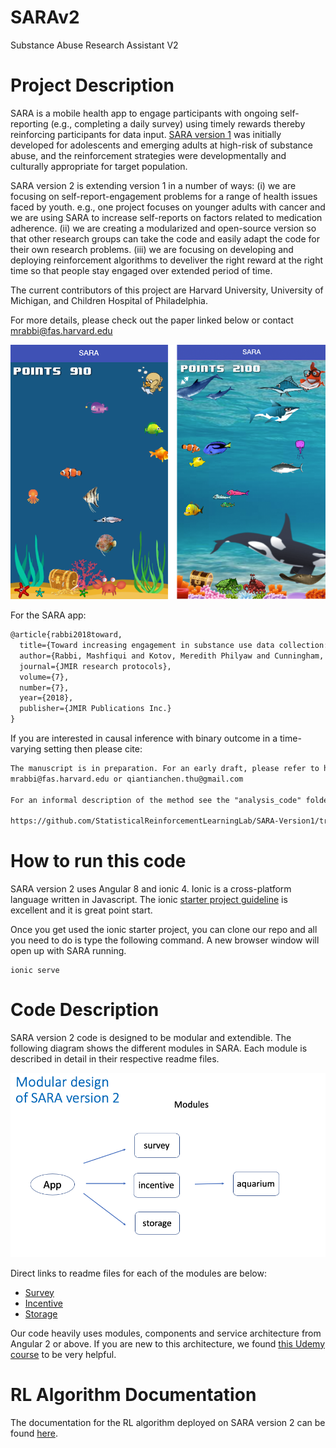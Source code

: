 # SARAv2
Substance Abuse Research Assistant V2


# Project Description
SARA is a mobile health app to engage participants with ongoing self-reporting (e.g., completing a daily survey) using timely rewards thereby reinforcing participants for data input. [SARA version 1](https://github.com/StatisticalReinforcementLearningLab/SARA-Version1) was initially developed for adolescents and emerging adults at high-risk of substance abuse, and the reinforcement strategies were developmentally and culturally appropriate for target population. 


SARA version 2 is extending version 1 in a number of ways: (i) we are focusing on self-report-engagement problems for a range of health issues faced by youth. e.g., one project focuses on younger adults with cancer and we are using SARA to increase self-reports on factors related to medication adherence. (ii) we are creating a modularized and open-source version so that other research groups can take the code and easily adapt the code for their own research problems. (iii) we are focusing on developing and deploying reinforcement algorithms to develiver the right reward at the right time so that people stay engaged over extended period of time.  

The current contributors of this project are Harvard University, University of Michigan, and Children Hospital of Philadelphia.

For more details, please check out the paper linked below or contact mrabbi@fas.harvard.edu

<p align="center">
  <img src="https://raw.githubusercontent.com/StatisticalReinforcementLearningLab/SARA-Version1/master/app_code/9850-169539-1-SP.png" width="650"/>
</p>

For the SARA app:

```tex
@article{rabbi2018toward,
  title={Toward increasing engagement in substance use data collection: development of the Substance Abuse Research Assistant app and protocol for a microrandomized trial using adolescents and emerging adults},
  author={Rabbi, Mashfiqui and Kotov, Meredith Philyaw and Cunningham, Rebecca and Bonar, Erin E and Nahum-Shani, Inbal and Klasnja, Predrag and Walton, Maureen and Murphy, Susan},
  journal={JMIR research protocols},
  volume={7},
  number={7},
  year={2018},
  publisher={JMIR Publications Inc.}
}
```

If you are interested in causal inference with binary outcome in a time-varying setting then please cite:

```tex
The manuscript is in preparation. For an early draft, please refer to https://arxiv.org/abs/1906.00528 or contact
mrabbi@fas.harvard.edu or qiantianchen.thu@gmail.com 

For an informal description of the method see the "analysis_code" folder at the following link

https://github.com/StatisticalReinforcementLearningLab/SARA-Version1/tree/master/analysis_code.
```





# How to run this code 
SARA version 2 uses Angular 8 and ionic 4. Ionic is a cross-platform language written in Javascript. The ionic [starter project guideline](https://ionicframework.com/getting-started) is excellent and it is great point start.  

Once you get used the ionic starter project, you can clone our repo and all you need to do is type the following command. A new browser window will open up with SARA running.

```
ionic serve
```




# Code Description 
SARA version 2 code is designed to be modular and extendible. The following diagram shows the different modules in SARA. Each module is described in detail in their respective readme files. 

<p align="center">
  <img src="https://raw.githubusercontent.com/StatisticalReinforcementLearningLab/SARAv2/master/modular_sara.png" width="650"/>
</p>

Direct links to readme files for each of the modules are below:
- [Survey](https://github.com/StatisticalReinforcementLearningLab/SARAv2/tree/master/src/app/survey)
- [Incentive](https://github.com/StatisticalReinforcementLearningLab/SARAv2/tree/master/src/app/incentive)
- [Storage](https://github.com/StatisticalReinforcementLearningLab/SARAv2/tree/master/src/app/storage)

Our code heavily uses modules, components and service architecture from Angular 2 or above. If you are new to this architecture, we found [this Udemy course](https://www.udemy.com/course/the-complete-angular-master-class/) to be very helpful.  

# RL Algorithm Documentation
The documentation for the RL algorithm deployed on SARA version 2 can be found [here](https://hackmd.io/@NmVUyGhZTtGsYYlVWJx9uQ/BJangREBv).




